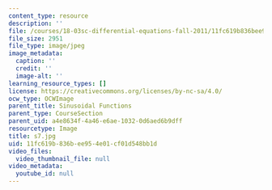 ```yaml
---
content_type: resource
description: ''
file: /courses/18-03sc-differential-equations-fall-2011/11fc619b836bee954e01cf01d548bb1d_s7.jpg
file_size: 2951
file_type: image/jpeg
image_metadata:
  caption: ''
  credit: ''
  image-alt: ''
learning_resource_types: []
license: https://creativecommons.org/licenses/by-nc-sa/4.0/
ocw_type: OCWImage
parent_title: Sinusoidal Functions
parent_type: CourseSection
parent_uid: a4e8634f-4a46-e6ae-1032-0d6aed6b9dff
resourcetype: Image
title: s7.jpg
uid: 11fc619b-836b-ee95-4e01-cf01d548bb1d
video_files:
  video_thumbnail_file: null
video_metadata:
  youtube_id: null
---
```

